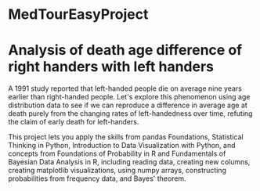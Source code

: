 # MedTourEasyProject
# Analysis of death age difference of right handers with left handers

A 1991 study reported that left-handed people die on average nine years earlier than right-handed people. Let's explore this phenomenon using age distribution data to see if we can reproduce a difference in average age at death purely from the changing rates of left-handedness over time, refuting the claim of early death for left-handers.

This project lets you apply the skills from pandas Foundations, Statistical Thinking in Python, Introduction to Data Visualization with Python, and concepts from Foundations of Probability in R and Fundamentals of Bayesian Data Analysis in R, including reading data, creating new columns, creating matplotlib visualizations, using numpy arrays, constructing probabilities from frequency data, and Bayes' theorem.
